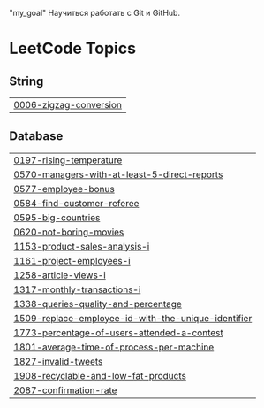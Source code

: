 "my_goal" 
 Научиться работать с Git и GitHub.

<!---LeetCode Topics Start-->
# LeetCode Topics
## String
|  |
| ------- |
| [0006-zigzag-conversion](https://github.com/tarielevaaltynai/30github/tree/master/0006-zigzag-conversion) |
## Database
|  |
| ------- |
| [0197-rising-temperature](https://github.com/tarielevaaltynai/30github/tree/master/0197-rising-temperature) |
| [0570-managers-with-at-least-5-direct-reports](https://github.com/tarielevaaltynai/30github/tree/master/0570-managers-with-at-least-5-direct-reports) |
| [0577-employee-bonus](https://github.com/tarielevaaltynai/30github/tree/master/0577-employee-bonus) |
| [0584-find-customer-referee](https://github.com/tarielevaaltynai/30github/tree/master/0584-find-customer-referee) |
| [0595-big-countries](https://github.com/tarielevaaltynai/30github/tree/master/0595-big-countries) |
| [0620-not-boring-movies](https://github.com/tarielevaaltynai/30github/tree/master/0620-not-boring-movies) |
| [1153-product-sales-analysis-i](https://github.com/tarielevaaltynai/30github/tree/master/1153-product-sales-analysis-i) |
| [1161-project-employees-i](https://github.com/tarielevaaltynai/30github/tree/master/1161-project-employees-i) |
| [1258-article-views-i](https://github.com/tarielevaaltynai/30github/tree/master/1258-article-views-i) |
| [1317-monthly-transactions-i](https://github.com/tarielevaaltynai/30github/tree/master/1317-monthly-transactions-i) |
| [1338-queries-quality-and-percentage](https://github.com/tarielevaaltynai/30github/tree/master/1338-queries-quality-and-percentage) |
| [1509-replace-employee-id-with-the-unique-identifier](https://github.com/tarielevaaltynai/30github/tree/master/1509-replace-employee-id-with-the-unique-identifier) |
| [1773-percentage-of-users-attended-a-contest](https://github.com/tarielevaaltynai/30github/tree/master/1773-percentage-of-users-attended-a-contest) |
| [1801-average-time-of-process-per-machine](https://github.com/tarielevaaltynai/30github/tree/master/1801-average-time-of-process-per-machine) |
| [1827-invalid-tweets](https://github.com/tarielevaaltynai/30github/tree/master/1827-invalid-tweets) |
| [1908-recyclable-and-low-fat-products](https://github.com/tarielevaaltynai/30github/tree/master/1908-recyclable-and-low-fat-products) |
| [2087-confirmation-rate](https://github.com/tarielevaaltynai/30github/tree/master/2087-confirmation-rate) |
<!---LeetCode Topics End-->